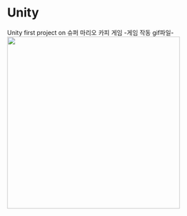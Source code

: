 # Unity 
Unity first project on
슈퍼 마리오 카피 게임 
-게임 작동 gif파일-
<img width="400px" src="https://user-images.githubusercontent.com/86187456/128121010-60d4f075-f311-413e-8e84-b72838512917.gif" />
